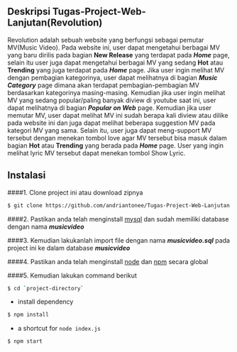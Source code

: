 ## Deskripsi Tugas-Project-Web-Lanjutan(Revolution)

Revolution adalah sebuah website yang berfungsi sebagai pemutar MV(Music Video). Pada website ini, user dapat mengetahui berbagai MV yang baru dirilis pada bagian **New Release** yang terdapat pada **_Home_** page, selain itu user juga dapat mengetahui berbagai MV yang sedang **Hot** atau **Trending** yang juga terdapat pada **_Home_** page. Jika user ingin melihat MV dengan pembagian kategorinya, user dapat melihatnya di bagian **_Music Category_** page dimana akan terdapat pembagian-pembagian MV berdasarkan kategorinya masing-masing. Kemudian jika user ingin melihat MV yang sedang popular/paling banyak diview di youtube saat ini, user dapat melihatnya di bagian **_Popular on Web_** page. Kemudian jika user memutar MV, user dapat melihat MV ini sudah berapa kali diview atau dilike pada website ini dan juga dapat melihat beberapa suggestion MV pada kategori MV yang sama. Selain itu, user juga dapat meng-support MV tersebut dengan menekan tombol love agar MV tersebut bisa masuk dalam bagian **Hot** atau **Trending** yang berada pada **_Home_** page. User yang ingin melihat lyric MV tersebut dapat menekan tombol Show Lyric.

## Instalasi
####1. Clone project ini atau download zipnya

```sh
$ git clone https://github.com/andriantonee/Tugas-Project-Web-Lanjutan.git
```

####2. Pastikan anda telah menginstall [mysql](https://www.mysql.com/) dan sudah memiliki database dengan nama **_musicvideo_**

####3. Kemudian lakukanlah import file dengan nama **_musicvideo.sql_** pada project ini ke dalam database **_musicvideo_**

####4. Pastikan anda telah menginstall [node](https://nodejs.org/en/) dan [npm](https://www.npmjs.org/) secara global

####5. Kemudian lakukan command berikut

```sh
$ cd `project-directory`
```
- install dependency
```sh
$ npm install 
```
- a shortcut for `node index.js`
```sh
$ npm start
```

